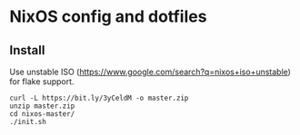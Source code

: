 # NixOS config and dotfiles

## Install

Use unstable ISO (https://www.google.com/search?q=nixos+iso+unstable) for flake support.

```
curl -L https://bit.ly/3yCeldM -o master.zip
unzip master.zip
cd nixos-master/
./init.sh
```

